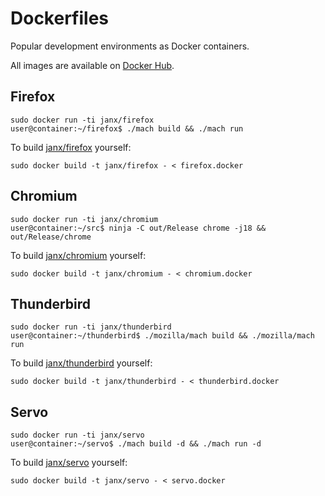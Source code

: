 # Dockerfiles

Popular development environments as Docker containers.

All images are available on [Docker Hub](https://hub.docker.com/u/janx/).

## Firefox

    sudo docker run -ti janx/firefox
    user@container:~/firefox$ ./mach build && ./mach run

To build [janx/firefox](https://hub.docker.com/r/janx/firefox/) yourself:

    sudo docker build -t janx/firefox - < firefox.docker

## Chromium

    sudo docker run -ti janx/chromium
    user@container:~/src$ ninja -C out/Release chrome -j18 && out/Release/chrome

To build [janx/chromium](https://hub.docker.com/r/janx/chromium/) yourself:

    sudo docker build -t janx/chromium - < chromium.docker

## Thunderbird

    sudo docker run -ti janx/thunderbird
    user@container:~/thunderbird$ ./mozilla/mach build && ./mozilla/mach run

To build [janx/thunderbird](https://hub.docker.com/r/janx/thunderbird/) yourself:

    sudo docker build -t janx/thunderbird - < thunderbird.docker

## Servo

    sudo docker run -ti janx/servo
    user@container:~/servo$ ./mach build -d && ./mach run -d

To build [janx/servo](https://hub.docker.com/r/janx/servo/) yourself:

    sudo docker build -t janx/servo - < servo.docker